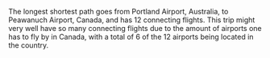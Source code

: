 The longest shortest path goes from Portland Airport, Australia, to Peawanuch Airport, Canada, and has 12 connecting flights. This trip might very well have so many connecting flights due to the amount of airports one has to fly by in Canada, with a total of 6 of the 12 airports being located in the country.